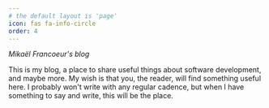 ```yaml
---
# the default layout is 'page'
icon: fas fa-info-circle
order: 4
---
```


_Mikaël Francoeur's blog_

This is my blog, a place to share useful things about software development, and maybe more. My wish is that you, the reader, will find
something useful here. I probably won't write with any regular cadence, but when I have something to say and write, this will be the place.
